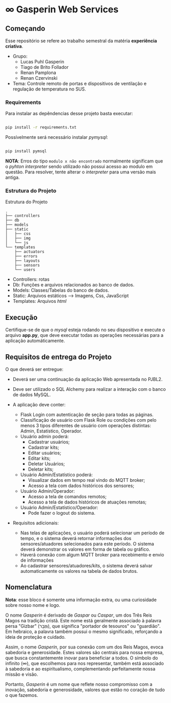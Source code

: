 # ∞ Gasperin Web Services

## Começando

Esse repositório se refere ao trabalho semestral da matéria **experiência criativa**.

- Grupo:
  - Lucas Puhl Gasperin
  - Tiago de Brito Follador
  - Renan Pamplona
  - Renan Czervinski
- Tema: Controle remoto de portas e dispositivos de ventilação e regulação de temperatura no SUS.

### Requirements

Para instalar as depêndencias desse projeto basta executar:

```bash

pip install -r requirements.txt

```

Possívelmente será necessário instalar _pymysql_:

```bash

pip install pymsql

```

**NOTA**: Erros do tipo `modulo x não encontrado` normalmente significam que o _pyhton interpreter_ sendo utilizado não possui acesso ao modulo em questão. Para resolver, tente alterar o _interpreter_ para uma versão mais antiga.

### Estrutura do Projeto

Estrutura do Projeto

```
.
├── controllers
├── db
├── models
├── static
│   ├── css
│   ├── img
│   └── js
└── templates
    ├── actuators
    ├── errors
    ├── layouts
    ├── sensors
    └── users

```

- Controllers: rotas
- Db: Funções e arquivos relacionados ao banco de dados.
- Models: Classes/Tabelas do banco de dados.
- Static: Arquivos estáticos --> Imagens, Css, JavaScript
- Templates: Arquivos _html_

## Execução

Certifique-se de que o _mysql_ esteja rodando no seu dispositivo e execute o arquivo **app.py**, que deve executar todas as operações necessárias para a aplicação automáticamente.

## Requisitos de entrega do Projeto

O que deverá ser entregue:

- Deverá ser uma continuação da aplicação Web apresentada no PJBL2.
- Deve ser utilizado o SQL Alchemy para realizar a interação com o banco de dados MySQL.
- A aplicação deve conter:

  - Flask Login com autenticação de seção para todas as páginas.
  - Classificação de usuário com Flask Role ou condições com pelo menos 3 tipos diferentes de usuário com operações distintas: Admin, Estatístico, Operador.
  - Usuário admin poderá:
    - Cadastrar usuários;
    - Cadastrar kits;
    - Editar usuários;
    - Editar kits;
    - Deletar Usuários;
    - Deletar kits;
  - Usuário Admin/Estatístico poderá:
    - Visualizar dados em tempo real vindo do MQTT broker;
    - Acesso a tela com dados históricos dos sensores;
  - Usuário Admin/Operador:
    - Acesso a tela de comandos remotos;
    - Acesso a tela de dados históricos de atuações remotas;
  - Usuário Admin/Estatístico/Operador:
    - Pode fazer o logout do sistema.

- Requisitos adicionais:

  - Nas telas de aplicações, o usuário poderá selecionar um período de tempo, e o sistema deverá retornar informações dos sensores/atuadores selecionados para este período. O sistema deverá demonstrar os valores em forma de tabela ou gráfico.
  - Haverá conexão com algum MQTT broker para recebimento e envio de informações
  - Ao cadastrar sensores/atuadores/kits, o sistema deverá salvar automaticamente os valores na tabela de dados brutos.

## Nomenclatura

**Nota**: esse bloco é somente uma informação extra, ou uma curiosidade sobre nosso nome e logo.

O nome _Gasperin_ é derivado de _Gaspar_ ou _Caspar_, um dos Três Reis Magos na tradição cristã. Este nome está geralmente associado à palavra persa "Gizbar" (גִּזְבָר), que significa "portador de tesouros" ou "guardião". Em hebraico, a palavra também possui o mesmo significado, reforçando a ideia de proteção e cuidado.

Assim, o nome _Gasperin_, por sua conexão com um dos Reis Magos, evoca sabedoria e generosidade. Estes valores são centrais para nossa empresa, que busca constantemente inovar para beneficiar a todos. O símbolo do infinito (∞), que escolhemos para nos representar, também está associado à sabedoria e ao espiritualismo, complementando perfeitamente nossa missão e visão.

Portanto, _Gasperin_ é um nome que reflete nosso compromisso com a inovação, sabedoria e generosidade, valores que estão no coração de tudo o que fazemos.
